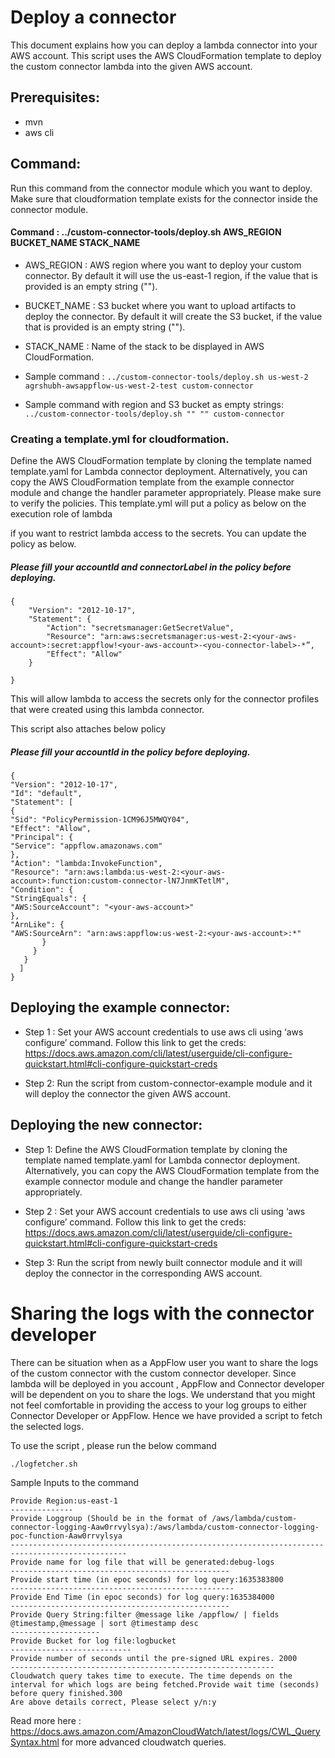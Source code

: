 # Deploy a connector
This document explains how you can deploy a lambda connector into your AWS account. This script uses the AWS CloudFormation template to deploy the custom connector lambda into the given AWS account.

## Prerequisites:

- mvn
- aws cli

## Command:

Run this command from the connector module which you want to deploy. Make sure that cloudformation template exists for the connector inside the connector module.

#### Command : ../custom-connector-tools/deploy.sh AWS_REGION BUCKET_NAME STACK_NAME

- AWS_REGION : AWS region where you want to deploy your custom connector. By default it will use the us-east-1 region, if the value that is provided is an empty string ("").

- BUCKET_NAME : S3 bucket where you want to upload artifacts to deploy the connector. By default it will create the S3 bucket, if the value that is provided is an empty string ("").

- STACK_NAME : Name of the stack to be displayed in AWS CloudFormation.

- Sample command : `../custom-connector-tools/deploy.sh us-west-2 agrshubh-awsappflow-us-west-2-test custom-connector`
- Sample command with region and S3 bucket as empty strings: `../custom-connector-tools/deploy.sh "" "" custom-connector`

### Creating a template.yml for cloudformation.
Define the AWS CloudFormation template by cloning the template named template.yaml for Lambda connector deployment. Alternatively, you can copy the AWS CloudFormation template from the example connector module and change the handler parameter appropriately. Please make sure to verify the policies. This template.yml will put a policy as below on the execution role of lambda

if you want to restrict lambda access to the secrets. You can update the policy as below. 
##### Please fill your accountId and connectorLabel in the policy before deploying.

````
{
    "Version": "2012-10-17",
    "Statement": {
        "Action": "secretsmanager:GetSecretValue",
        "Resource": "arn:aws:secretsmanager:us-west-2:<your-aws-account>:secret:appflow!<your-aws-account>-<you-connector-label>-*”,
        "Effect": "Allow"
    }

}
````
This will allow lambda to access the secrets only for the connector profiles that were created using this lambda connector.

This script also attaches below policy
##### Please fill your accountId in the policy before deploying.
   ````
   {
   "Version": "2012-10-17",
   "Id": "default",
   "Statement": [
   {
   "Sid": "PolicyPermission-1CM96J5MWQY04",
   "Effect": "Allow",
   "Principal": {
   "Service": "appflow.amazonaws.com"
   },
   "Action": "lambda:InvokeFunction",
   "Resource": "arn:aws:lambda:us-west-2:<your-aws-account>:function:custom-connector-lN7JnmKTetlM",
   "Condition": {
   "StringEquals": {
   "AWS:SourceAccount": "<your-aws-account>"
   },
   "ArnLike": {
   "AWS:SourceArn": "arn:aws:appflow:us-west-2:<your-aws-account>:*"
          }
        }
      }
     ]
   }
   ````

## Deploying the example connector:

- Step 1 : Set your AWS account credentials to use aws cli using ‘aws configure’ command. Follow this link to get the creds: https://docs.aws.amazon.com/cli/latest/userguide/cli-configure-quickstart.html#cli-configure-quickstart-creds

- Step 2: Run the script from custom-connector-example module and it will deploy the connector the given AWS account.

## Deploying the new connector:

- Step 1: Define the AWS CloudFormation template by cloning the template named template.yaml for Lambda connector deployment. Alternatively, you can copy the AWS CloudFormation template from the example connector module and change the handler parameter appropriately.

- Step 2 : Set your AWS account credentials to use aws cli using ‘aws configure’ command. Follow this link to get the creds: https://docs.aws.amazon.com/cli/latest/userguide/cli-configure-quickstart.html#cli-configure-quickstart-creds

- Step 3: Run the script from newly built connector module and it will deploy the connector in the corresponding AWS account.

# Sharing the logs with the connector developer
There can be situation when as a AppFlow user you want to share the logs of the custom connector with the custom connector developer. Since lambda will be deployed in you account , AppFlow and Connector developer will be dependent on you to share the logs. We understand that you might not feel comfortable in providing the access to your log groups to either Connector Developer or AppFlow. Hence we have provided a script to fetch the selected logs.

To use the script , please run the below command 
````
./logfetcher.sh
````

Sample Inputs to the command
````
Provide Region:us-east-1
--------------
Provide Loggroup (Should be in the format of /aws/lambda/custom-connector-logging-Aaw0rrvylsya):/aws/lambda/custom-connector-logging-poc-function-Aaw0rrvylsya
------------------------------------------------------------------------------------------------
Provide name for log file that will be generated:debug-logs
-------------------------------------------------
Provide start time (in epoc seconds) for log query:1635383800
--------------------------------------------------
Provide End Time (in epoc seconds) for log query:1635384000
-------------------------------------------------
Provide Query String:filter @message like /appflow/ | fields @timestamp,@message | sort @timestamp desc
--------------------
Provide Bucket for log file:logbucket
---------------------------
Provide number of seconds until the pre-signed URL expires. 2000
-----------------------------------------------------------
Cloudwatch query takes time to execute. The time depends on the interval for which logs are being fetched.Provide wait time (seconds) before query finished.300
Are above details correct, Please select y/n:y
````

Read more here : https://docs.aws.amazon.com/AmazonCloudWatch/latest/logs/CWL_QuerySyntax.html for more advanced cloudwatch queries.
